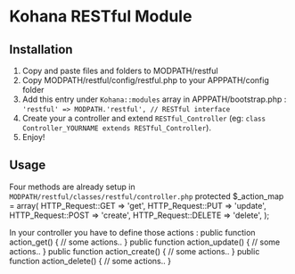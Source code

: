 # Kohana RESTful Module
## Installation

1. Copy and paste files and folders to MODPATH/restful
2. Copy MODPATH/restful/config/restful.php to your APPPATH/config folder
3. Add this entry under `Kohana::modules` array in APPPATH/bootstrap.php : `'restful' => MODPATH.'restful', // RESTful interface`
4. Create your a controller and extend `RESTful_Controller` (eg: `class Controller_YOURNAME extends RESTful_Controller`).
5. Enjoy!

## Usage

Four methods are already setup in `MODPATH/restful/classes/restful/controller.php`
    protected $_action_map = array(
        HTTP_Request::GET    => 'get',
        HTTP_Request::PUT    => 'update',
        HTTP_Request::POST   => 'create',
        HTTP_Request::DELETE => 'delete',
    );

In your controller you have to define those actions :
    public function action_get()
    {
        // some actions..
    }
    public function action_update()
    {
        // some actions..
    }
    public function action_create()
    {
        // some actions..
    }
    public function action_delete()
    {
        // some actions..
    }

